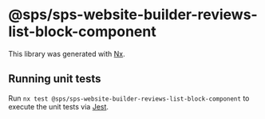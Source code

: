 # @sps/sps-website-builder-reviews-list-block-component

This library was generated with [Nx](https://nx.dev).

## Running unit tests

Run `nx test @sps/sps-website-builder-reviews-list-block-component` to execute the unit tests via [Jest](https://jestjs.io).
